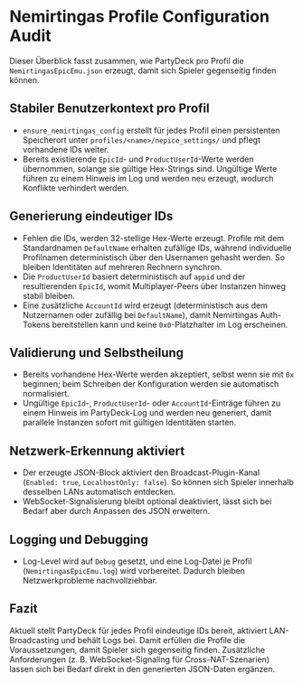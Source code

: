 # Nemirtingas Profile Configuration Audit

Dieser Überblick fasst zusammen, wie PartyDeck pro Profil die `NemirtingasEpicEmu.json` erzeugt, damit sich Spieler gegenseitig finden können.

## Stabiler Benutzerkontext pro Profil
- `ensure_nemirtingas_config` erstellt für jedes Profil einen persistenten Speicherort unter `profiles/<name>/nepice_settings/` und pflegt vorhandene IDs weiter.
- Bereits existierende `EpicId`- und `ProductUserId`-Werte werden übernommen, solange sie gültige Hex-Strings sind. Ungültige Werte führen zu einem Hinweis im Log und werden neu erzeugt, wodurch Konflikte verhindert werden.

## Generierung eindeutiger IDs
- Fehlen die IDs, werden 32-stellige Hex-Werte erzeugt. Profile mit dem Standardnamen `DefaultName` erhalten zufällige IDs, während individuelle Profilnamen deterministisch über den Usernamen gehasht werden. So bleiben Identitäten auf mehreren Rechnern synchron.
- Die `ProductUserId` basiert deterministisch auf `appid` und der resultierenden `EpicId`, womit Multiplayer-Peers über Instanzen hinweg stabil bleiben.
- Eine zusätzliche `AccountId` wird erzeugt (deterministisch aus dem Nutzernamen oder zufällig bei `DefaultName`), damit Nemirtingas Auth-Tokens bereitstellen kann und keine `0x0`-Platzhalter im Log erscheinen.

## Validierung und Selbstheilung
- Bereits vorhandene Hex-Werte werden akzeptiert, selbst wenn sie mit `0x` beginnen; beim Schreiben der Konfiguration werden sie automatisch normalisiert.
- Ungültige `EpicId`-, `ProductUserId`- oder `AccountId`-Einträge führen zu einem Hinweis im PartyDeck-Log und werden neu generiert, damit parallele Instanzen sofort mit gültigen Identitäten starten.

## Netzwerk-Erkennung aktiviert
- Der erzeugte JSON-Block aktiviert den Broadcast-Plugin-Kanal (`Enabled: true`, `LocalhostOnly: false`). So können sich Spieler innerhalb desselben LANs automatisch entdecken.
- WebSocket-Signalisierung bleibt optional deaktiviert, lässt sich bei Bedarf aber durch Anpassen des JSON erweitern.

## Logging und Debugging
- Log-Level wird auf `Debug` gesetzt, und eine Log-Datei je Profil (`NemirtingasEpicEmu.log`) wird vorbereitet. Dadurch bleiben Netzwerkprobleme nachvollziehbar.

## Fazit
Aktuell stellt PartyDeck für jedes Profil eindeutige IDs bereit, aktiviert LAN-Broadcasting und behält Logs bei. Damit erfüllen die Profile die Voraussetzungen, damit Spieler sich gegenseitig finden. Zusätzliche Anforderungen (z. B. WebSocket-Signaling für Cross-NAT-Szenarien) lassen sich bei Bedarf direkt in den generierten JSON-Daten ergänzen.
